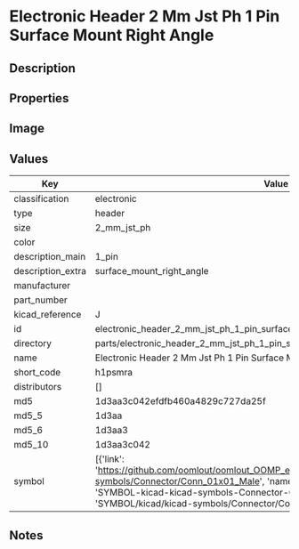 # Electronic Header 2 Mm Jst Ph 1 Pin Surface Mount Right Angle

## Description

## Properties


## Image


## Values

| Key | Value |
| --- | --- |
| classification | electronic |
| type | header |
| size | 2_mm_jst_ph |
| color |  |
| description_main | 1_pin |
| description_extra | surface_mount_right_angle |
| manufacturer |  |
| part_number |  |
| kicad_reference | J |
| id | electronic_header_2_mm_jst_ph_1_pin_surface_mount_right_angle |
| directory | parts/electronic_header_2_mm_jst_ph_1_pin_surface_mount_right_angle |
| name | Electronic Header 2 Mm Jst Ph 1 Pin Surface Mount Right Angle |
| short_code | h1psmra |
| distributors | [] |
| md5 | 1d3aa3c042efdfb460a4829c727da25f |
| md5_5 | 1d3aa |
| md5_6 | 1d3aa3 |
| md5_10 | 1d3aa3c042 |
| symbol | [{'link': 'https://github.com/oomlout/oomlout_OOMP_eda_V2/tree/main/SYMBOL/kicad/kicad-symbols/Connector/Conn_01x01_Male', 'name': 'Connector : Conn_01x01_Male', 'id': 'SYMBOL-kicad-kicad-symbols-Connector-Conn_01x01_Male', 'directory': 'SYMBOL/kicad/kicad-symbols/Connector/Conn_01x01_Male/'}] |

## Notes

